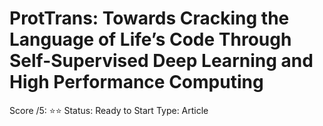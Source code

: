 # ProtTrans: Towards Cracking the Language of Life’s Code Through Self-Supervised Deep Learning and High Performance Computing

Score /5: ⭐️⭐️
Status: Ready to Start
Type: Article